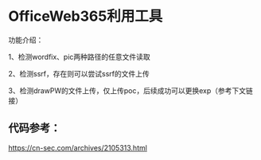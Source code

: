 # OfficeWeb365利用工具



功能介绍：

1、检测wordfix、pic两种路径的任意文件读取

2、检测ssrf，存在则可以尝试ssrf的文件上传

3、检测drawPW的文件上传，仅上传poc，后续成功可以更换exp（参考下文链接）



## 代码参考：

https://cn-sec.com/archives/2105313.html
